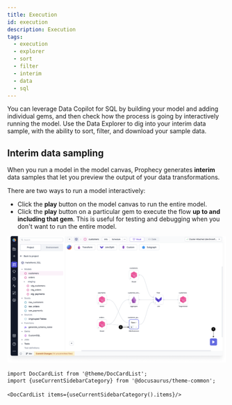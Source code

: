 ```yaml
---
title: Execution
id: execution
description: Execution
tags:
  - execution
  - explorer
  - sort
  - filter
  - interim
  - data
  - sql
---
```


You can leverage Data Copilot for SQL by building your model and adding individual gems, and then check how the process is going by interactively running the model. Use the Data Explorer to dig into your interim data sample, with the ability to sort, filter, and download your sample data.

## Interim data sampling

When you run a model in the model canvas, Prophecy generates **interim** data samples that let you preview the output of your data transformations.

There are two ways to run a model interactively:

- Click the **play** button on the model canvas to run the entire model.
- Click the **play** button on a particular gem to execute the flow **up to and including that gem**. This is useful for testing and debugging when you don't want to run the entire model.

![Interactive run options](img/interactive-execution-sql.png)

```mdx-code-block
import DocCardList from '@theme/DocCardList';
import {useCurrentSidebarCategory} from '@docusaurus/theme-common';

<DocCardList items={useCurrentSidebarCategory().items}/>
```
